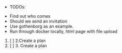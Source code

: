 - TODOs:
* Find out who comes
* Should we send an invitation
* Use gothenborg as an example.
* Run through docker locally, html page with file upload
1. [ ] 2.Create a plan
2. [ ] 3. Create a plan
